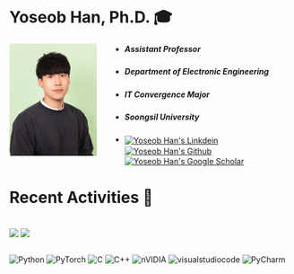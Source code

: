 
# Yoseob Han, Ph.D. 🎓  
<img height="200px" align="left" alt="hanyoseob" src="./res/photo.png" style="margin-right: 50px;" />

- ##### Assistant Professor
- ##### Department of Electronic Engineering
- ##### IT Convergence Major
- ##### Soongsil University
<!-- - ##### 🏠 Room 302, Faculty Research Building -->
<!-- - ##### ☎️ +82 02-828-7150 -->
<!-- - ##### ✉️ yoseob.han@ssu.ac.kr -->
- <a href="https://www.linkedin.com/in/yoseob-han-650988127/"> <img align="center" alt="Yoseob Han's Linkdein" width="25px" src="https://upload.wikimedia.org/wikipedia/commons/c/ca/LinkedIn_logo_initials.png"  style="margin-right: 10px;" /> </a> <a href="https://github.com/hanyoseob"> <img align="center" alt="Yoseob Han's Github" width="25px" src="https://upload.wikimedia.org/wikipedia/commons/c/c2/GitHub_Invertocat_Logo.svg" style="margin-right: 10px;" /> </a> <a href="https://scholar.google.com/citations?user=awRbnvQAAAAJ&hl=en"> <img align="center" alt="Yoseob Han's Google Scholar" width="25px" src="https://upload.wikimedia.org/wikipedia/commons/c/c7/Google_Scholar_logo.svg" style="margin-right: 10px;" /> </a>

<!-- --- -->

# Recent Activities 🔬
<br />
<div align=left>
<a>
<img align="center" src="https://github-readme-stats.vercel.app/api/top-langs/?username=hanyoseob&layout=compact&theme=dracula" height="150px">
<img align="center" src="https://github-readme-stats.vercel.app/api?username=hanyoseob&show_icons=true&theme=dracula" height="150px">
</a>
</div>
<br />

![Python](https://img.shields.io/badge/python-3670A0?style=flat-square&logo=python&logoColor=ffdd54) ![PyTorch](https://img.shields.io/badge/PyTorch-EE4C2C?style=flat-square&logo=PyTorch&logoColor=white) ![C](https://img.shields.io/badge/c-%2300599C.svg?style=flat-square&logo=c&logoColor=white) ![C++](https://img.shields.io/badge/c++-%2300599C.svg?style=flat-square&logo=c%2B%2B&logoColor=white) ![nVIDIA](https://img.shields.io/badge/cuda-000000.svg?style=flat-square&logo=nVIDIA&logoColor=green) ![visualstudiocode](https://img.shields.io/badge/Visual_Studio_Code-007ACC?style=flat-square&logo=visualstudiocode&logoColor=white) ![PyCharm](https://img.shields.io/badge/pycharm-143?style=flat-square&logo=pycharm&logoColor=black&color=black&labelColor=green)

